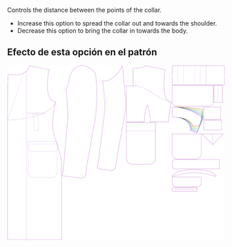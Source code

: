 Controls the distance between the points of the collar.

-   Increase this option to spread the collar out and towards the shoulder.
-   Decrease this option to bring the collar in towards the body.

## Efecto de esta opción en el patrón

![Esta imagen muestra el efecto de esta opción superponiendo varias variantes que tienen un valor diferente para esta opción](carlton_collarspread_sample.svg "Efecto de esta opción en el patrón")
